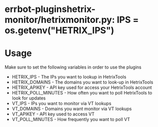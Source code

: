 # errbot-pluginshetrix-monitor/hetrixmonitor.py:            IPS = os.getenv("HETRIX_IPS")

# Usage
Make sure to set the following variables in order to use the plugins
* HETRIX_IPS - The IPs you want to lookup in HetrixTools
* HETRIX_DOMAINS - The domains you want to look-up in HetrixTools
* HETRIX_APIKEY - API key used for access your HetrixTools account
* HETRIX_POLL_MINUTES - How often you want to poll HetrixTools to look for updates
* VT_IPS - IPs you want to monitor via VT lookups
* VT_DOMAINS - Domains you want monitor via VT lookups
* VT_APIKEY - API key used to access VT
* VT_POLL_MINUTES - How frequently you want to poll VT
